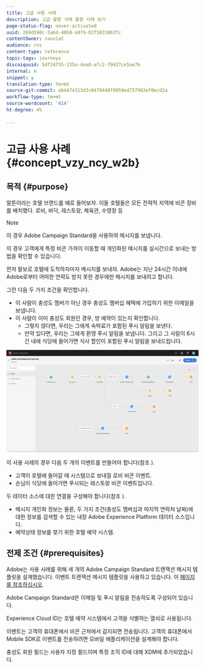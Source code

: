```yaml
---
title: 고급 사용 사례
description: 고급 활용 사례 활용 사례 보기
page-status-flag: never-activated
uuid: 269d590c-5a6d-40b9-a879-02f5033863fc
contentOwner: sauviat
audience: rns
content-type: reference
topic-tags: journeys
discoiquuid: 5df34f55-135a-4ea8-afc2-f9427ce5ae7b
internal: n
snippet: y
translation-type: tm+mt
source-git-commit: eb4474313d3c0470448f9959ed757902ef0ecd2a
workflow-type: tm+mt
source-wordcount: '414'
ht-degree: 4%

---
```



# 고급 사용 사례{#concept_vzy_ncy_w2b}

## 목적 {#purpose}

말튼이라는 호텔 브랜드를 예로 들어보자. 이들 호텔들은 모든 전략적 지역에 비콘 장비를 배치했다. 로비, 바닥, 레스토랑, 체육관, 수영장 등

>[!NOTE]
>
>이 경우 Adobe Campaign Standard을 사용하여 메시지를 보냅니다.

이 경우 고객에게 특정 비콘 가까이 이동할 때 개인화된 메시지를 실시간으로 보내는 방법을 확인할 수 있습니다.

먼저 말보로 호텔에 도착하자마자 메시지를 보내자. Adobe는 지난 24시간 이내에 Adobe로부터 어떠한 연락도 받지 못한 경우에만 메시지를 보내려고 합니다.

그런 다음 두 가지 조건을 확인합니다.

* 이 사람이 충성도 멤버가 아닌 경우 충성도 멤버십 혜택에 가입하기 위한 이메일을 보냅니다.
* 이 사람이 이미 충성도 회원인 경우, 방 예약이 있는지 확인합니다.
   * 그렇지 않다면, 우리는 그에게 숙박료가 포함된 푸시 알림을 보낸다.
   * 만약 있다면, 우리는 그에게 환영 푸시 알림을 보냅니다. 그리고 그 사람이 6시간 내에 식당에 들어가면 식사 할인이 포함된 푸시 알림을 보내드립니다.

![](../assets/journeyuc2_29.png)

이 사용 사례의 경우 다음 두 개의 이벤트를 만들어야 합니다(참조 [](../usecase/configuring-the-events.md)).

* 고객이 호텔에 들어갈 때 시스템으로 보내질 로비 비콘 이벤트.
* 손님이 식당에 들어가면 푸시되는 레스토랑 비콘 이벤트입니다.

두 데이터 소스에 대한 연결을 구성해야 합니다(참조 [](../usecase/configuring-the-data-sources.md)).

* 메시지 개인화 정보는 물론, 두 가지 조건(충성도 멤버십과 마지막 연락처 날짜)에 대한 정보를 검색할 수 있는 내장 Adobe Experience Platform 데이터 소스입니다.
* 예약상태 정보를 찾기 위한 호텔 예약 시스템.

## 전제 조건 {#prerequisites}

Adobe는 사용 사례를 위해 세 개의 Adobe Campaign Standard 트랜잭션 메시지 템플릿을 설계했습니다. 이벤트 트랜잭션 메시지 템플릿을 사용하고 있습니다. 이 [페이지를 참조하십시오](https://docs.adobe.com/content/help/ko-KR/campaign-standard/using/communication-channels/transactional-messaging/about-transactional-messaging.html).

Adobe Campaign Standard은 이메일 및 푸시 알림을 전송하도록 구성되어 있습니다.

Experience Cloud ID는 호텔 예약 시스템에서 고객을 식별하는 열쇠로 사용됩니다.

이벤트는 고객의 휴대폰에서 비콘 근처에서 감지되면 전송됩니다. 고객의 휴대폰에서 Mobile SDK로 이벤트를 전송하려면 모바일 애플리케이션을 설계해야 합니다.

충성도 회원 필드는 사용자 지정 필드이며 특정 조직 ID에 대해 XDM에 추가되었습니다.
